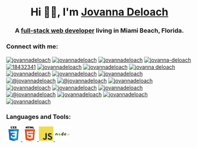 <h1 align="center">Hi 👋🏽, I'm <a href="https://linktr.ee/jovannadeloach" title="Jovanna Deloach">Jovanna Deloach</a></h1>
<h3 align="center">A <a href="https://jovanna.dev" title="Jovanna Deloach: Full-stack Web Developer in Miami Beach, Florida">full-stack web developer</a> living in Miami Beach, Florida.</h3>

<h3 align="left">Connect with me:</h3>
<p align="left">
    <a href="https://codepen.io/jovannadeloach" target="blank"><img align="center" src="https://raw.githubusercontent.com/rahuldkjain/github-profile-readme-generator/master/src/images/icons/Social/codepen.svg" alt="jovannadeloach" height="30" width="40" /></a>
    <a href="https://dev.to/jovannadeloach" target="blank"><img align="center" src="https://raw.githubusercontent.com/rahuldkjain/github-profile-readme-generator/master/src/images/icons/Social/devto.svg" alt="jovannadeloach" height="30" width="40" /></a>
    <a href="https://twitter.com/jovannadeloach" target="blank"><img align="center" src="https://raw.githubusercontent.com/rahuldkjain/github-profile-readme-generator/master/src/images/icons/Social/twitter.svg" alt="jovannadeloach" height="30" width="40" /></a>
    <a href="https://linkedin.com/in/jovanna-deloach" target="blank"><img align="center" src="https://raw.githubusercontent.com/rahuldkjain/github-profile-readme-generator/master/src/images/icons/Social/linked-in-alt.svg" alt="jovanna-deloach" height="30" width="40" /></a>
    <a href="https://stackoverflow.com/users/18432341" target="blank"><img align="center" src="https://raw.githubusercontent.com/rahuldkjain/github-profile-readme-generator/master/src/images/icons/Social/stack-overflow.svg" alt="18432341" height="30" width="40" /></a>
    <a href="https://codesandbox.com/jovannadeloach" target="blank"><img align="center" src="https://raw.githubusercontent.com/rahuldkjain/github-profile-readme-generator/master/src/images/icons/Social/codesandbox.svg" alt="jovannadeloach" height="30" width="40" /></a>
    <a href="https://kaggle.com/jovannadeloach" target="blank"><img align="center" src="https://raw.githubusercontent.com/rahuldkjain/github-profile-readme-generator/master/src/images/icons/Social/kaggle.svg" alt="jovannadeloach" height="30" width="40" /></a>
    <a href="https://fb.com/jovanna deloach" target="blank"><img align="center" src="https://raw.githubusercontent.com/rahuldkjain/github-profile-readme-generator/master/src/images/icons/Social/facebook.svg" alt="jovanna deloach" height="30" width="40" /></a>
    <a href="https://instagram.com/jovannadeloach" target="blank"><img align="center" src="https://raw.githubusercontent.com/rahuldkjain/github-profile-readme-generator/master/src/images/icons/Social/instagram.svg" alt="jovannadeloach" height="30" width="40" /></a>
    <a href="https://dribbble.com/jovannadeloach" target="blank"><img align="center" src="https://raw.githubusercontent.com/rahuldkjain/github-profile-readme-generator/master/src/images/icons/Social/dribbble.svg" alt="jovannadeloach" height="30" width="40" /></a>
    <a href="https://www.behance.net/jovannadeloach" target="blank"><img align="center" src="https://raw.githubusercontent.com/rahuldkjain/github-profile-readme-generator/master/src/images/icons/Social/behance.svg" alt="jovannadeloach" height="30" width="40" /></a>
    <a href="https://hashnode.com/@jovannadeloach" target="blank"><img align="center" src="https://raw.githubusercontent.com/rahuldkjain/github-profile-readme-generator/master/src/images/icons/Social/hashnode.svg" alt="@jovannadeloach" height="30" width="40" /></a>
    <a href="https://medium.com/@jovannadeloach" target="blank"><img align="center" src="https://raw.githubusercontent.com/rahuldkjain/github-profile-readme-generator/master/src/images/icons/Social/medium.svg" alt="@jovannadeloach" height="30" width="40" /></a>
    <a href="https://www.codechef.com/users/jovannadeloach" target="blank"><img align="center" src="https://cdn.jsdelivr.net/npm/simple-icons@3.1.0/icons/codechef.svg" alt="jovannadeloach" height="30" width="40" /></a>
    <a href="https://www.hackerrank.com/jovannadeloach" target="blank"><img align="center" src="https://raw.githubusercontent.com/rahuldkjain/github-profile-readme-generator/master/src/images/icons/Social/hackerrank.svg" alt="jovannadeloach" height="30" width="40" /></a>
    <a href="https://codeforces.com/profile/jovannadeloach" target="blank"><img align="center" src="https://raw.githubusercontent.com/rahuldkjain/github-profile-readme-generator/master/src/images/icons/Social/codeforces.svg" alt="jovannadeloach" height="30" width="40" /></a>
    <a href="https://www.leetcode.com/jovannadeloach" target="blank"><img align="center" src="https://raw.githubusercontent.com/rahuldkjain/github-profile-readme-generator/master/src/images/icons/Social/leet-code.svg" alt="jovannadeloach" height="30" width="40" /></a>
    <a href="https://www.hackerearth.com/@jovannadeloach" target="blank"><img align="center" src="https://raw.githubusercontent.com/rahuldkjain/github-profile-readme-generator/master/src/images/icons/Social/hackerearth.svg" alt="@jovannadeloach" height="30" width="40" /></a>
    <a href="https://auth.geeksforgeeks.org/user/jovannadeloach" target="blank"><img align="center" src="https://raw.githubusercontent.com/rahuldkjain/github-profile-readme-generator/master/src/images/icons/Social/geeks-for-geeks.svg" alt="jovannadeloach" height="30" width="40" /></a>
    <a href="https://www.topcoder.com/members/jovannadeloach" target="blank"><img align="center" src="https://raw.githubusercontent.com/rahuldkjain/github-profile-readme-generator/master/src/images/icons/Social/topcoder.svg" alt="jovannadeloach" height="30" width="40" /></a>
    <a href="https://discord.gg/pfhrGMwAtA" target="blank"><img align="center" src="https://raw.githubusercontent.com/rahuldkjain/github-profile-readme-generator/master/src/images/icons/Social/discord.svg" alt="jovannadeloach" height="30" width="40" /></a>
</p>

<h3 align="left">Languages and Tools:</h3>
<p align="left"> <a href="https://www.w3schools.com/css/" target="_blank" rel="noreferrer"> <img src="https://raw.githubusercontent.com/devicons/devicon/master/icons/css3/css3-original-wordmark.svg" alt="css3" width="40" height="40"/> </a> <a href="https://www.w3.org/html/"
        target="_blank" rel="noreferrer"> <img src="https://raw.githubusercontent.com/devicons/devicon/master/icons/html5/html5-original-wordmark.svg" alt="html5" width="40" height="40"/> </a> <a href="https://developer.mozilla.org/en-US/docs/Web/JavaScript"
        target="_blank" rel="noreferrer"> <img src="https://raw.githubusercontent.com/devicons/devicon/master/icons/javascript/javascript-original.svg" alt="javascript" width="40" height="40"/> </a> <a href="https://nodejs.org" target="_blank" rel="noreferrer"> <img src="https://raw.githubusercontent.com/devicons/devicon/master/icons/nodejs/nodejs-original-wordmark.svg" alt="nodejs" width="40" height="40"/> </a>    </p>
